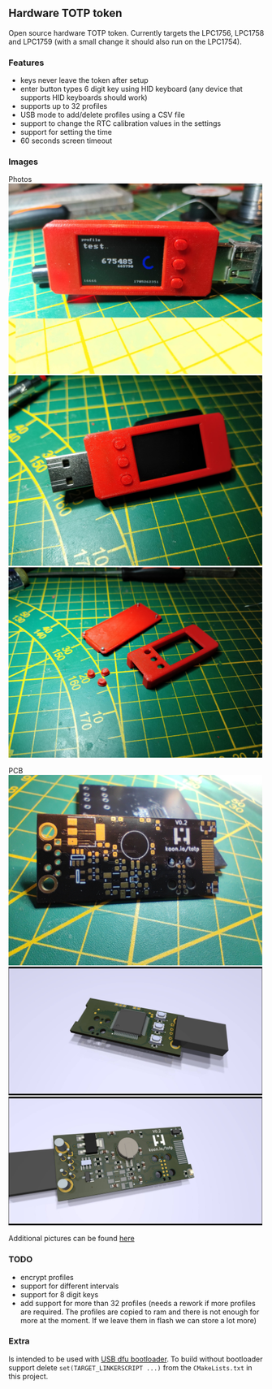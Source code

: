 ## Hardware TOTP token
Open source hardware TOTP token. Currently targets the LPC1756, LPC1758 and LPC1759 (with a small change it should also run on the LPC1754). 

### Features
* keys never leave the token after setup
* enter button types 6 digit key using HID keyboard (any device that supports HID keyboards should work)
* supports up to 32 profiles
* USB mode to add/delete profiles using a CSV file
* support to change the RTC calibration values in the settings
* support for setting the time
* 60 seconds screen timeout

### Images
Photos<br>
<img src='img/totp_test.jpg' width='500'>
<img src='img/full_front0.jpg' width='500'>
<img src='img/case.jpg' width='500'>

PCB<br>
<img src='img/pcb.jpg' width='500'>
<img src='img/lpc1756_totp.png' width='500'>
<img src='img/lpc1756_totp_back.png' width='500'>

Additional pictures can be found [here](./img/)

### TODO
* encrypt profiles
* support for different intervals
* support for 8 digit keys
* add support for more than 32 profiles (needs a rework if more profiles are required. The profiles are copied to ram and there is not enough for more at the moment. If we leave them in flash we can store a lot more)

### Extra
Is intended to be used with [USB dfu bootloader](https://github.com/itzandroidtab/dfu_bootloader). To build without bootloader support delete `set(TARGET_LINKERSCRIPT ...)` from the `CMakeLists.txt` in this project.